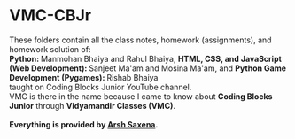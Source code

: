 # VMC-CBJr
These folders contain all the class notes, homework (assignments), and homework solution of: <br>
<b>Python: </b>Manmohan Bhaiya and Rahul Bhaiya,
<b>HTML, CSS, and JavaScript (Web Development): </b>Sanjeet Ma'am and Mosina Ma'am, and
<b>Python Game Development (Pygames): </b> Rishab Bhaiya <br>
taught on Coding Blocks Junior YouTube channel. <br>
VMC is there in the name because I came to know about <b>Coding Blocks Junior</b> through <b>Vidyamandir Classes (VMC)</b>. <br><br>
<b>Everything is provided by <a href="https://www.instagram.com/arsh.saxena02">Arsh Saxena</a>.</b>
